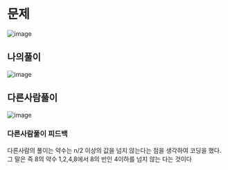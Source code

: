 # 문제
![image](https://user-images.githubusercontent.com/108312143/195990186-428596fc-d4ec-4f12-b60f-93bfae4f0776.png)

## 나의풀이
![image](https://user-images.githubusercontent.com/108312143/195990200-8f7221c3-d9cb-44ed-8904-8c5d7975504a.png)

## 다른사람풀이
![image](https://user-images.githubusercontent.com/108312143/195990333-8778dc69-9b49-4dfc-ab13-f8a0069af5bb.png)

### 다른사람풀이 피드백
다른사람의 풀이는 약수는 n/2 이상의 값을 넘지 않는다는 점을 생각하여 코딩을 했다. 그 말은 즉 8의 약수 1,2,4,8에서 8의 반인 4이하를 넘지 않는 다는 것이다
